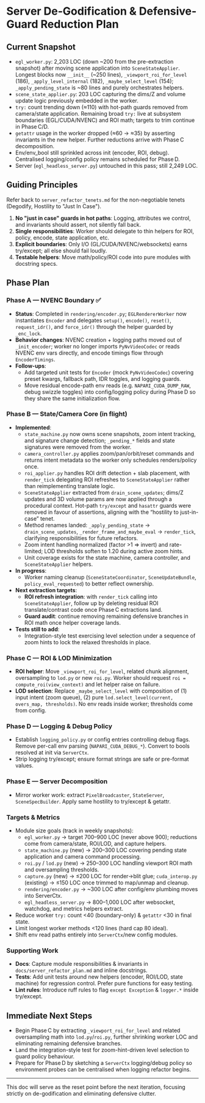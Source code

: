 # Server De-Godification & Defensive-Guard Reduction Plan

## Current Snapshot
- `egl_worker.py`: 2,203 LOC (down ~200 from the pre-extraction snapshot) after moving scene application into `SceneStateApplier`. Longest blocks now `__init__` (~250 lines), `_viewport_roi_for_level` (186), `_apply_level_internal` (182), `_maybe_select_level` (154); `_apply_pending_state` is ~80 lines and purely orchestrates helpers.
- `scene_state_applier.py`: 203 LOC capturing the dims/Z and volume update logic previously embedded in the worker.
- `try:` count trending down (≈110) with hot-path guards removed from camera/state application. Remaining broad `try:` live at subsystem boundaries (EGL/CUDA/NVENC) and ROI math; targets to trim continue in Phase C/D.
- `getattr` usage in the worker dropped (≈60 → ≈35) by asserting invariants in the new helper. Further reductions arrive with Phase C decomposition.
- Env/env_bool still sprinkled across init (encoder, ROI, debug). Centralised logging/config policy remains scheduled for Phase D.
- Server (`egl_headless_server.py`) untouched in this pass; still 2,249 LOC.

## Guiding Principles
Refer back to `server_refactor_tenets.md` for the non-negotiable tenets (Degodify, Hostility to "Just In Case").
1. **No "just in case" guards in hot paths**: Logging, attributes we control, and invariants should assert, not silently fall back.
2. **Single responsibilities**: Worker should delegate to thin helpers for ROI, policy, encode, state application, etc.
3. **Explicit boundaries**: Only I/O (GL/CUDA/NVENC/websockets) earns try/except; all else should fail loudly.
4. **Testable helpers**: Move math/policy/ROI code into pure modules with docstring specs.

## Phase Plan

### Phase A — NVENC Boundary ✅
- **Status**: Completed in `rendering/encoder.py`; `EGLRendererWorker` now instantiates `Encoder` and delegates `setup()`, `encode()`, `reset()`, `request_idr()`, and `force_idr()` through the helper guarded by `_enc_lock`.
- **Behavior changes**: NVENC creation + logging paths moved out of `_init_encoder`; worker no longer imports `PyNvVideoCodec` or reads NVENC env vars directly, and encode timings flow through `EncoderTimings`.
- **Follow-ups**:
  - Add targeted unit tests for `Encoder` (mock `PyNvVideoCodec`) covering preset kwargs, fallback path, IDR toggles, and logging guards.
  - Move residual encode-path env reads (e.g. `NAPARI_CUDA_DUMP_RAW`, debug swizzle toggles) into config/logging policy during Phase D so they share the same initialization flow.

### Phase B — State/Camera Core (in flight)
- **Implemented**:
  - `state_machine.py` now owns scene snapshots, zoom intent tracking, and signature change detection; `_pending_*` fields and state signatures were removed from the worker.
  - `camera_controller.py` applies zoom/pan/orbit/reset commands and returns intent metadata so the worker only schedules renders/policy once.
  - `roi_applier.py` handles ROI drift detection + slab placement, with `render_tick` delegating ROI refreshes to `SceneStateApplier` rather than reimplementing translate logic.
  - `SceneStateApplier` extracted from `drain_scene_updates`; dims/Z updates and 3D volume params are now applied through a procedural context. Hot-path `try/except` and `hasattr` guards were removed in favour of assertions, aligning with the “hostility to just-in-case” tenet.
  - Method renames landed: `_apply_pending_state` → `drain_scene_updates`, `_render_frame_and_maybe_eval` → `render_tick`, clarifying responsibilities for future refactors.
  - Zoom intent handling normalized (factor >1 ⇒ invert) and rate-limited; LOD thresholds soften to 1.20 during active zoom hints.
  - Unit coverage exists for the state machine, camera controller, and `SceneStateApplier` helpers.
- **In progress**:
  - Worker naming cleanup (`SceneStateCoordinator`, `SceneUpdateBundle`, `policy_eval_requested`) to better reflect ownership.
- **Next extraction targets**:
  - **ROI refresh integration**: with `render_tick` calling into `SceneStateApplier`, follow up by deleting residual ROI translate/contrast code once Phase C extractions land.
  - **Guard audit**: continue removing remaining defensive branches in ROI math once helper coverage lands.
- **Tests still to add**:
  - Integration-style test exercising level selection under a sequence of zoom hints to lock the relaxed thresholds in place.

### Phase C — ROI & LOD Minimization
- **ROI helper**: Move `_viewport_roi_for_level`, related chunk alignment, oversampling to `lod.py` or new `roi.py`. Worker should request `roi = compute_roi(view_context)` and let helper raise on failure.
- **LOD selection**: Replace `_maybe_select_level` with composition of (1) input intent (zoom queue), (2) pure `lod.select_level(current, overs_map, thresholds)`. No env reads inside worker; thresholds come from config.

### Phase D — Logging & Debug Policy
- Establish `logging_policy.py` or config entries controlling debug flags. Remove per-call env parsing (`NAPARI_CUDA_DEBUG_*`). Convert to bools resolved at init via `ServerCtx`.
- Strip logging try/except; ensure format strings are safe or pre-format values.

### Phase E — Server Decomposition
- Mirror worker work: extract `PixelBroadcaster`, `StateServer`, `SceneSpecBuilder`. Apply same hostility to try/except & getattr.

### Targets & Metrics
- Module size goals (track in weekly snapshots):
  - `egl_worker.py` → target 700–900 LOC (never above 900); reductions come from camera/state, ROI/LOD, and capture helpers.
  - `state_machine.py` (new) → 200–300 LOC covering pending state application and camera command processing.
  - `roi.py` / `lod.py` (new) → 250–300 LOC handling viewport ROI math and oversampling thresholds.
  - `capture.py` (new) → ≤200 LOC for render→blit glue; `cuda_interop.py` (existing) → ≤150 LOC once trimmed to map/unmap and cleanup.
  - `rendering/encoder.py` → ~300 LOC after config/env plumbing moves into ServerCtx.
  - `egl_headless_server.py` → 800–1,000 LOC after websocket, watchdog, and metrics helpers extract.
- Reduce worker `try:` count <40 (boundary-only) & `getattr` <30 in final state.
- Limit longest worker methods <120 lines (hard cap 80 ideal).
- Shift env read paths entirely into `ServerCtx`/new config modules.

### Supporting Work
- **Docs**: Capture module responsibilities & invariants in `docs/server_refactor_plan.md` and inline docstrings.
- **Tests**: Add unit tests around new helpers (encoder, ROI/LOD, state machine) for regression control. Prefer pure functions for easy testing.
- **Lint rules**: Introduce ruff rules to flag `except Exception` & `logger.*` inside try/except.

## Immediate Next Steps
- Begin Phase C by extracting `_viewport_roi_for_level` and related oversampling math into `lod.py`/`roi.py`, further shrinking worker LOC and eliminating remaining defensive branches.
- Land the integration-style test for zoom-hint-driven level selection to guard policy behaviour.
- Prepare for Phase D by sketching a `ServerCtx` logging/debug policy so environment probes can be centralised when logging refactor begins.

---

This doc will serve as the reset point before the next iteration, focusing strictly on de-godification and eliminating defensive clutter.
